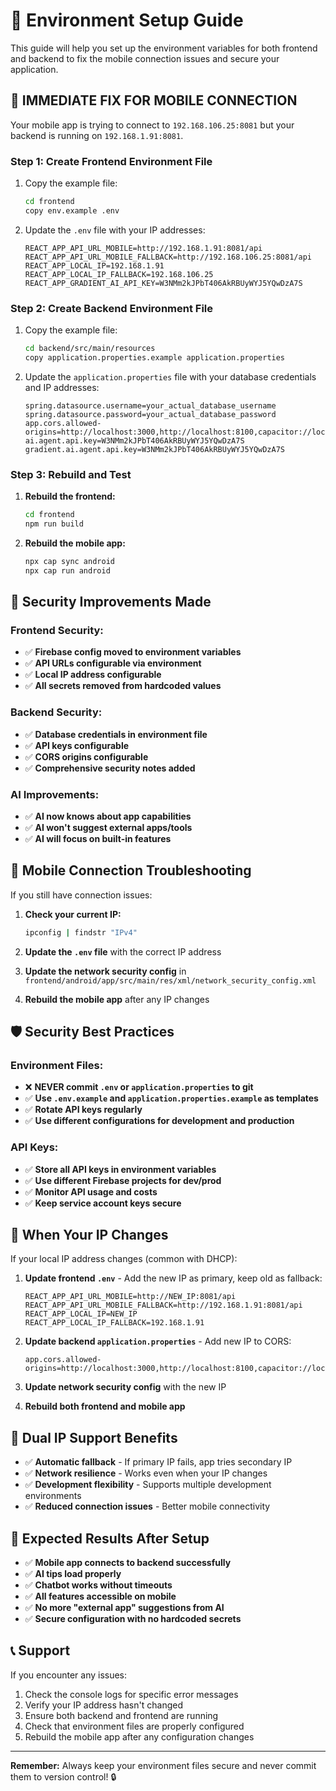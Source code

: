 # 🔧 Environment Setup Guide

This guide will help you set up the environment variables for both frontend and backend to fix the mobile connection issues and secure your application.

## 🚨 **IMMEDIATE FIX FOR MOBILE CONNECTION**

Your mobile app is trying to connect to `192.168.106.25:8081` but your backend is running on `192.168.1.91:8081`.

### **Step 1: Create Frontend Environment File**

1. Copy the example file:
   ```bash
   cd frontend
   copy env.example .env
   ```

2. Update the `.env` file with your IP addresses:
   ```env
   REACT_APP_API_URL_MOBILE=http://192.168.1.91:8081/api
   REACT_APP_API_URL_MOBILE_FALLBACK=http://192.168.106.25:8081/api
   REACT_APP_LOCAL_IP=192.168.1.91
   REACT_APP_LOCAL_IP_FALLBACK=192.168.106.25
   REACT_APP_GRADIENT_AI_API_KEY=W3NMm2kJPbT406AkRBUyWYJ5YQwDzA7S
   ```

### **Step 2: Create Backend Environment File**

1. Copy the example file:
   ```bash
   cd backend/src/main/resources
   copy application.properties.example application.properties
   ```

2. Update the `application.properties` file with your database credentials and IP addresses:
   ```properties
   spring.datasource.username=your_actual_database_username
   spring.datasource.password=your_actual_database_password
   app.cors.allowed-origins=http://localhost:3000,http://localhost:8100,capacitor://localhost,https://localhost,http://192.168.1.91:3000,http://192.168.1.91:8100,http://192.168.106.25:3000,http://192.168.106.25:8100
   ai.agent.api.key=W3NMm2kJPbT406AkRBUyWYJ5YQwDzA7S
   gradient.ai.agent.api.key=W3NMm2kJPbT406AkRBUyWYJ5YQwDzA7S
   ```

### **Step 3: Rebuild and Test**

1. **Rebuild the frontend:**
   ```bash
   cd frontend
   npm run build
   ```

2. **Rebuild the mobile app:**
   ```bash
   npx cap sync android
   npx cap run android
   ```

## 🔐 **Security Improvements Made**

### **Frontend Security:**
- ✅ **Firebase config moved to environment variables**
- ✅ **API URLs configurable via environment**
- ✅ **Local IP address configurable**
- ✅ **All secrets removed from hardcoded values**

### **Backend Security:**
- ✅ **Database credentials in environment file**
- ✅ **API keys configurable**
- ✅ **CORS origins configurable**
- ✅ **Comprehensive security notes added**

### **AI Improvements:**
- ✅ **AI now knows about app capabilities**
- ✅ **AI won't suggest external apps/tools**
- ✅ **AI will focus on built-in features**

## 📱 **Mobile Connection Troubleshooting**

If you still have connection issues:

1. **Check your current IP:**
   ```bash
   ipconfig | findstr "IPv4"
   ```

2. **Update the `.env` file** with the correct IP address

3. **Update the network security config** in `frontend/android/app/src/main/res/xml/network_security_config.xml`

4. **Rebuild the mobile app** after any IP changes

## 🛡️ **Security Best Practices**

### **Environment Files:**
- ❌ **NEVER commit `.env` or `application.properties` to git**
- ✅ **Use `.env.example` and `application.properties.example` as templates**
- ✅ **Rotate API keys regularly**
- ✅ **Use different configurations for development and production**

### **API Keys:**
- ✅ **Store all API keys in environment variables**
- ✅ **Use different Firebase projects for dev/prod**
- ✅ **Monitor API usage and costs**
- ✅ **Keep service account keys secure**

## 🔄 **When Your IP Changes**

If your local IP address changes (common with DHCP):

1. **Update frontend `.env`** - Add the new IP as primary, keep old as fallback:
   ```env
   REACT_APP_API_URL_MOBILE=http://NEW_IP:8081/api
   REACT_APP_API_URL_MOBILE_FALLBACK=http://192.168.1.91:8081/api
   REACT_APP_LOCAL_IP=NEW_IP
   REACT_APP_LOCAL_IP_FALLBACK=192.168.1.91
   ```

2. **Update backend `application.properties`** - Add new IP to CORS:
   ```properties
   app.cors.allowed-origins=http://localhost:3000,http://localhost:8100,capacitor://localhost,https://localhost,http://NEW_IP:3000,http://NEW_IP:8100,http://192.168.1.91:3000,http://192.168.1.91:8100,http://192.168.106.25:3000,http://192.168.106.25:8100
   ```

3. **Update network security config** with the new IP

4. **Rebuild both frontend and mobile app**

## 🎯 **Dual IP Support Benefits**

- ✅ **Automatic fallback** - If primary IP fails, app tries secondary IP
- ✅ **Network resilience** - Works even when your IP changes
- ✅ **Development flexibility** - Supports multiple development environments
- ✅ **Reduced connection issues** - Better mobile connectivity

## 🎯 **Expected Results After Setup**

- ✅ **Mobile app connects to backend successfully**
- ✅ **AI tips load properly**
- ✅ **Chatbot works without timeouts**
- ✅ **All features accessible on mobile**
- ✅ **No more "external app" suggestions from AI**
- ✅ **Secure configuration with no hardcoded secrets**

## 📞 **Support**

If you encounter any issues:

1. Check the console logs for specific error messages
2. Verify your IP address hasn't changed
3. Ensure both backend and frontend are running
4. Check that environment files are properly configured
5. Rebuild the mobile app after any configuration changes

---

**Remember:** Always keep your environment files secure and never commit them to version control! 🔒

